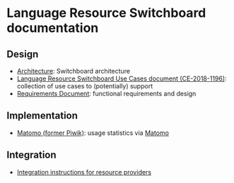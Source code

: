 # Language Resource Switchboard documentation

## Design
* [Architecture](Architecture.md): Switchboard architecture
* [Language Resource Switchboard Use Cases document (CE-2018-1196)](https://office.clarin.eu/v/CE-2018-1196-language_resource_switchboard_use_cases.pdf): collection of use cases to (potentially) support
* [Requirements Document](https://github.com/clarin-eric/switchboard-doc/wiki/Requirements-document): functional requirements and design

## Implementation
* [Matomo (former Piwik)](Piwik.md): usage statistics via [Matomo](http://matomo.org/)

## Integration
* [Integration instructions for resource providers](IntegrationProvider.md)
